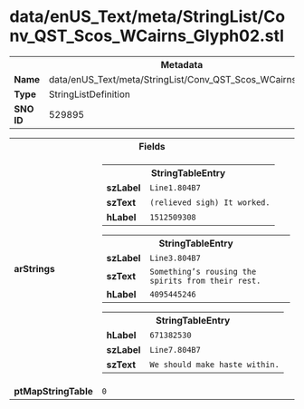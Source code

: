 <h1>data/enUS_Text/meta/StringList/Conv_QST_Scos_WCairns_Glyph02.stl</h1><table><tr><th colspan="100%">Metadata</th></tr><tr><td><b>Name</b></td><td>data/enUS_Text/meta/StringList/Conv_QST_Scos_WCairns_Glyph02.stl</td></tr><tr><td><b>Type</b></td><td>StringListDefinition</td></tr><tr><td><b>SNO ID</b></td><td>529895</td></tr></table>

<table><tr><th colspan="100%">Fields</th></tr><tr><td><b>arStrings</b></td><td><table><tr><th colspan="100%">StringTableEntry</th></tr><tr><td><b>szLabel</b></td><td><code>Line1.804B7</code></td></tr><tr><td><b>szText</b></td><td><code>(relieved sigh) It worked.</code></td></tr><tr><td><b>hLabel</b></td><td><code>1512509308</code></td></tr></table>


<table><tr><th colspan="100%">StringTableEntry</th></tr><tr><td><b>szLabel</b></td><td><code>Line3.804B7</code></td></tr><tr><td><b>szText</b></td><td><code>Something’s rousing the spirits from their rest.</code></td></tr><tr><td><b>hLabel</b></td><td><code>4095445246</code></td></tr></table>


<table><tr><th colspan="100%">StringTableEntry</th></tr><tr><td><b>hLabel</b></td><td><code>671382530</code></td></tr><tr><td><b>szLabel</b></td><td><code>Line7.804B7</code></td></tr><tr><td><b>szText</b></td><td><code>We should make haste within.</code></td></tr></table>


</td></tr><tr><td><b>ptMapStringTable</b></td><td><code>0</code></td></tr></table>


